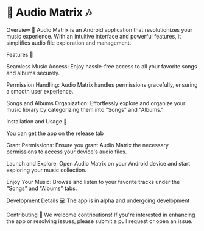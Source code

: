 <h1>🎵 Audio Matrix 🎶 </h1>

Overview 🚀
Audio Matrix is an Android application that revolutionizes your music experience. With an intuitive interface and powerful features, it simplifies audio file exploration and management.

Features 🎉

Seamless Music Access: Enjoy hassle-free access to all your favorite songs and albums securely.

Permission Handling: Audio Matrix handles permissions gracefully, ensuring a smooth user experience.

Songs and Albums Organization: Effortlessly explore and organize your music library by categorizing them into "Songs" and "Albums."

Installation and Usage 📲

You can get the app on the release tab

Grant Permissions: Ensure you grant Audio Matrix the necessary permissions to access your device's audio files.

Launch and Explore: Open Audio Matrix on your Android device and start exploring your music collection.

Enjoy Your Music: Browse and listen to your favorite tracks under the "Songs" and "Albums" tabs.

Development Details 💻
The app is in alpha and undergoing development

Contributing 🤝
We welcome contributions! If you're interested in enhancing the app or resolving issues, please submit a pull request or open an issue.


